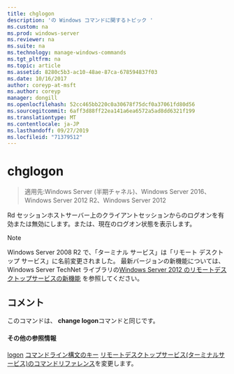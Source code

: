 ```yaml
---
title: chglogon
description: 'の Windows コマンドに関するトピック '
ms.custom: na
ms.prod: windows-server
ms.reviewer: na
ms.suite: na
ms.technology: manage-windows-commands
ms.tgt_pltfrm: na
ms.topic: article
ms.assetid: 8280c5b3-ac10-48ae-87ca-678594837f03
ms.date: 10/16/2017
author: coreyp-at-msft
ms.author: coreyp
manager: dongill
ms.openlocfilehash: 52cc465bb220c0a30678f75dcf0a37061fd80d56
ms.sourcegitcommit: 6aff3d88ff22ea141a6ea6572a5ad8dd6321f199
ms.translationtype: MT
ms.contentlocale: ja-JP
ms.lasthandoff: 09/27/2019
ms.locfileid: "71379512"
---
```

# <a name="chglogon"></a>chglogon
>適用先:Windows Server (半期チャネル)、Windows Server 2016、Windows Server 2012 R2、Windows Server 2012


Rd セッションホストサーバー上のクライアントセッションからのログオンを有効または無効にします。または、現在のログオン状態を表示します。
> [!NOTE]
> Windows Server 2008 R2 で、「ターミナル サービス」は「リモート デスクトップ サービス」に名前変更されました。 最新バージョンの新機能については、Windows Server TechNet ライブラリの[Windows Server 2012 のリモートデスクトップサービスの新機能](https://technet.microsoft.com/library/hh831527) を参照してください。
> ## <a name="remarks"></a>コメント
> このコマンドは、 **change logon**コマンドと同じです。
> #### <a name="additional-references"></a>その他の参照情報
> [logon](change-logon.md)
> [コマンドライン構文のキー](command-line-syntax-key.md)
> [リモートデスクトップサービス&#40;ターミナルサービス&#41;のコマンドリファレンス](remote-desktop-services-terminal-services-command-reference.md)を変更します。
